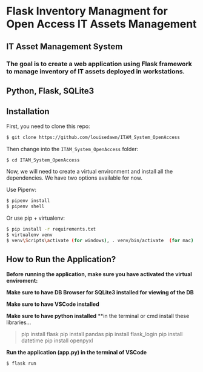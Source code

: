 # Flask Inventory Managment for Open Access IT Assets Management

## IT Asset Management System

### The goal is to create a web application using Flask framework to manage inventory of IT assets deployed in workstations.

## Python, Flask, SQLite3

## Installation

First, you need to clone this repo:

```bash
$ git clone https://github.com/louisedawn/ITAM_System_OpenAccess
```

Then change into the `ITAM_System_OpenAccess` folder:

```bash
$ cd ITAM_System_OpenAccess
```

Now, we will need to create a virtual environment and install all the dependencies. We have two options available for now.

Use Pipenv:

```bash
$ pipenv install
$ pipenv shell
```

Or use pip + virtualenv:

```bash
$ pip install -r requirements.txt
$ virtualenv venv
$ venv\Scripts\activate (for windows), . venv/bin/activate  (for mac)
```
## How to Run the Application?
**Before running the application, make sure you have activated the virtual enviroment:**

**Make sure to have DB Browser for SQLite3 installed for viewing of the DB** 

**Make sure to have VSCode installed**

**Make sure to have python installed**
**in the terminal or cmd install these libraries...
> pip install flask 
> pip install pandas 
> pip install flask_login
> pip install datetime
> pip install openpyxl


**Run the application (app.py) in the terminal of VSCode**
```bash 
$ flask run
```
